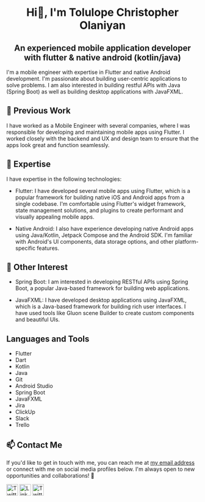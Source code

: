 <h1 align="center">Hi👋, I'm Tolulope Christopher Olaniyan</h1>
<h2 align="center">An experienced mobile application developer with flutter & native android (kotlin/java)</h2>

I'm a mobile engineer with expertise in Flutter and native Android development. I'm passionate about building user-centric applications to solve problems. I am also interested in building restful APIs with Java (Spring Boot) as well as building desktop applications with JavaFXML.

## 🔭 Previous Work
I have worked as a Mobile Engineer with several companies, where I was responsible for developing and maintaining mobile apps using Flutter. I worked closely with the backend and UX and design team to ensure that the apps look great and function seamlessly.

## 🌱 Expertise
I have expertise in the following technologies:

- Flutter: I have developed several mobile apps using Flutter, which is a popular framework for building native iOS and Android apps from a single codebase. I'm comfortable using Flutter's widget framework, state management solutions, and plugins to create performant and visually appealing mobile apps.

- Native Android: I also have experience developing native Android apps using Java/Kotlin, Jetpack Compose and the Android SDK. I'm familiar with Android's UI components, data storage options, and other platform-specific features.

## 👀 Other Interest
- Spring Boot: I am interested in developing RESTful APIs using Spring Boot, a popular Java-based framework for building web applications.

- JavaFXML: I have developed desktop applications using JavaFXML, which is a Java-based framework for building rich user interfaces. I have used tools like Gluon scene Builder to create custom components and beautiful UIs.

## Languages and Tools
- Flutter
- Dart
- Kotlin
- Java
- Git
- Android Studio
- Spring Boot
- JavaFXML
- Jira
- ClickUp
- Slack
- Trello


## 📫 Contact Me
If you'd like to get in touch with me, you can reach me at [my email address](otchrisola@gmail.com) or connect with me on social media profiles below. I'm always open to new opportunities and collaborations! 💞️

[<img src="https://raw.githubusercontent.com/rahuldkjain/github-profile-readme-generator/master/src/images/icons/Social/twitter.svg" alt="Twitter" width="30px" height="30px">](https://twitter.com/otc_lee)         [<img src="https://raw.githubusercontent.com/rahuldkjain/github-profile-readme-generator/master/src/images/icons/Social/linked-in-alt.svg" alt="LinkedIn" width="30px" height="30px">](https://www.linkedin.com/in/tolulope-olaniyan-589089167)      [<img src="https://raw.githubusercontent.com/rahuldkjain/github-profile-readme-generator/master/src/images/icons/Social/reddit.svg" alt="Twitter" width="30px">](https://www.reddit.com/user/otc_lee)
<!---
oltoch/oltoch is a ✨ special ✨ repository because its `README.md` (this file) appears on your GitHub profile.
You can click the Preview link to take a look at your changes.
--->
